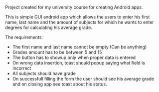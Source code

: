 Project created for my university course for creating Android apps. 

This is simple GUI android app which allows the users to enter his first name, last name and the 
amount of subjects for which he wants to enter degrees for calculating his average grade.

The requirements:
- The first name and last name cannot be empty (Can be anything)
- Grades amount has to be between 5 and 15
- The button has to showup only when proper data is entered
- On wrong data insertion, toast should popup saying what field is incorrect
- All subjects should have grade
- On successfull filling the form the user should see his average grade and on closing app see toast about his status.